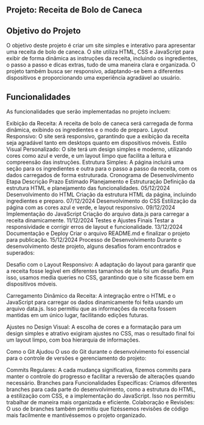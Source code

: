 ## Projeto: Receita de Bolo de Caneca
## Objetivo do Projeto
O objetivo deste projeto é criar um site simples e interativo para apresentar uma receita de bolo de caneca. O site utiliza HTML, CSS e JavaScript para exibir de forma dinâmica as instruções da receita, incluindo os ingredientes, o passo a passo e dicas extras, tudo de uma maneira clara e organizada. O projeto também busca ser responsivo, adaptando-se bem a diferentes dispositivos e proporcionando uma experiência agradável ao usuário.

## Funcionalidades
As funcionalidades que serão implementadas no projeto incluem:

Exibição da Receita: A receita de bolo de caneca será carregada de forma dinâmica, exibindo os ingredientes e o modo de preparo.
Layout Responsivo: O site será responsivo, garantindo que a exibição da receita seja agradável tanto em desktops quanto em dispositivos móveis.
Estilo Visual Personalizado: O site terá um design simples e moderno, utilizando cores como azul e verde, e um layout limpo que facilita a leitura e compreensão das instruções.
Estrutura Simples: A página incluirá uma seção para os ingredientes e outra para o passo a passo da receita, com os dados carregados de forma estruturada.
Cronograma de Desenvolvimento
Etapa	Descrição	Prazo Estimado
Planejamento e Estruturação	Definição da estrutura HTML e planejamento das funcionalidades.	05/12/2024
Desenvolvimento do HTML	Criação da estrutura HTML da página, incluindo ingredientes e preparo.	07/12/2024
Desenvolvimento do CSS	Estilização da página com as cores azul e verde, e layout responsivo.	09/12/2024
Implementação do JavaScript	Criação do arquivo data.js para carregar a receita dinamicamente.	11/12/2024
Testes e Ajustes Finais	Testar a responsividade e corrigir erros de layout e funcionalidade.	13/12/2024
Documentação e Deploy	Criar o arquivo README.md e finalizar o projeto para publicação.	15/12/2024
Processo de Desenvolvimento
Durante o desenvolvimento deste projeto, alguns desafios foram encontrados e superados:

Desafio com o Layout Responsivo: A adaptação do layout para garantir que a receita fosse legível em diferentes tamanhos de tela foi um desafio. Para isso, usamos media queries no CSS, garantindo que o site ficasse bem em dispositivos móveis.

Carregamento Dinâmico da Receita: A integração entre o HTML e o JavaScript para carregar os dados dinamicamente foi feita usando um arquivo data.js. Isso permitiu que as informações da receita fossem mantidas em um único lugar, facilitando edições futuras.

Ajustes no Design Visual: A escolha de cores e a formatação para um design simples e atrativo exigiram ajustes no CSS, mas o resultado final foi um layout limpo, com boa hierarquia de informações.

Como o Git Ajudou
O uso do Git durante o desenvolvimento foi essencial para o controle de versões e gerenciamento do projeto:

Commits Regulares: A cada mudança significativa, fizemos commits para manter o controle do progresso e facilitar a reversão de alterações quando necessário.
Branches para Funcionalidades Específicas: Criamos diferentes branches para cada parte do desenvolvimento, como a estrutura do HTML, a estilização com CSS, e a implementação do JavaScript. Isso nos permitiu trabalhar de maneira mais organizada e eficiente.
Colaboração e Revisões: O uso de branches também permitiu que fizéssemos revisões de código mais facilmente e mantivéssemos o projeto organizado.
